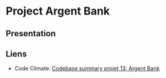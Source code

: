 # Project Argent Bank

## Presentation

## Liens

- Code Climate: [Codebase summary projet 13: Argent Bank](https://codeclimate.com/github/SFERRER-DEV/projet-13)
